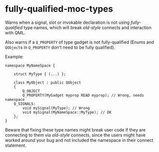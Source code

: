 # fully-qualified-moc-types

Warns when a signal, slot or invokable declaration is not using *fully-qualified* type names, which will break *old-style* connects and interaction with QML.

Also warns if a `Q_PROPERTY` of type gadget is not fully-qualified (Enums and `QObject`s in `Q_PROPERTY` don't need
to be fully qualified).

Example:
```
namespace MyNameSpace {

    struct MyType { (...) };

    class MyObject : public QObject
    {
        Q_OBJECT
        Q_PROPERTY(MyGadget myprop READ myprop); // Wrong, needs namespace
    Q_SIGNALS:
        void mySignal(MyType); // Wrong
        void mySignal(MyNameSpace::MyType); // OK
    };
}
```
Beware that fixing these type names might break user code if they are connecting to them via *old-style* connects, since the users might have worked around your bug and not included the namespace in their connect statement.
